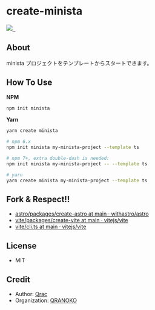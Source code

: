 # create-minista

<p>
  <a aria-label="Made by QRANOKO" href="https://qranoko.jp">
    <img src="https://img.shields.io/badge/MADE%20BY%20QRANOKO-212121.svg?style=for-the-badge&labelColor=212121">
  </a>
  <a aria-label="NPM version" href="https://www.npmjs.com/package/create-minista">
    <img alt="" src="https://img.shields.io/npm/v/create-minista.svg?style=for-the-badge&labelColor=212121">
  </a>
  <a aria-label="License" href="https://github.com/qrac/create-minista/blob/master/LICENSE">
    <img alt="" src="https://img.shields.io/npm/l/create-minista.svg?style=for-the-badge&labelColor=212121">
  </a>
</p>

## About

minista プロジェクトをテンプレートからスタートできます。

## How To Use

**NPM**

```bash
npm init minista
```

**Yarn**

```bash
yarn create minista
```

```bash
# npm 6.x
npm init minista my-minista-project --template ts

# npm 7+, extra double-dash is needed:
npm init minista my-minista-project -- --template ts

# yarn
yarn create minista my-minista-project --template ts
```

## Fork & Respect!!

- [astro/packages/create-astro at main · withastro/astro](https://github.com/withastro/astro/tree/main/packages/create-astro)
- [vite/packages/create-vite at main · vitejs/vite](https://github.com/vitejs/vite/tree/main/packages/create-vite)
- [vite/cli.ts at main · vitejs/vite](https://github.com/vitejs/vite/blob/main/packages/vite/src/node/cli.ts)

## License

- MIT

## Credit

- Author: [Qrac](https://qrac.jp)
- Organization: [QRANOKO](https://qranoko.jp)
